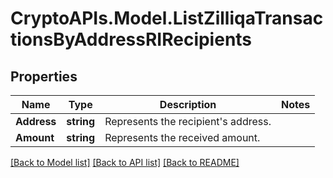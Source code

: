 # CryptoAPIs.Model.ListZilliqaTransactionsByAddressRIRecipients

## Properties

Name | Type | Description | Notes
------------ | ------------- | ------------- | -------------
**Address** | **string** | Represents the recipient&#39;s address. | 
**Amount** | **string** | Represents the received amount. | 

[[Back to Model list]](../README.md#documentation-for-models) [[Back to API list]](../README.md#documentation-for-api-endpoints) [[Back to README]](../README.md)

